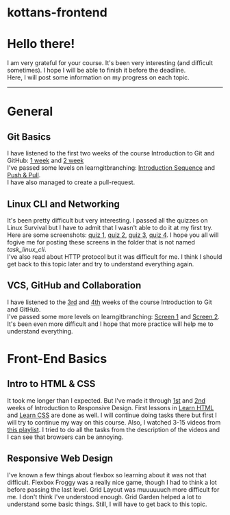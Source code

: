 # kottans-frontend

# Hello there! #

I am very grateful for your course. It's been very interesting (and difficult sometimes). I hope I will be able to finish it before the deadline. </br>
Here, I will post some information on my progress on each topic.

---

# General #

## Git Basics ##

I have listened to the first two weeks of the course Introduction to Git and GitHub: [1 week](general/git-basics/week-1.png) and [2 week](general/git-basics/week-2.png) </br>
I've passed some levels on learngitbranching: [Introduction Sequence](general/git-basics/branching-1.jpg) and [Push & Pull](general/git-basics/branching-1.jpg).</br>
I have also managed to create a pull-request.

## Linux CLI and Networking ##

It's been pretty difficult but very interesting. I passed all the quizzes on Linux Survival but I have to admit that I wasn't able to do it at my first try. Here are some screenshots: [quiz 1](general/linux-cli-and-networking/quiz-1.jpg), [quiz 2](general/linux-cli-and-networking/quiz-2.jpg), [quiz 3](general/linux-cli-and-networking/quiz-3.jpg), [quiz 4](general/linux-cli-and-networking/quiz-4.jpg). I hope you all will fogive me for posting these screens in the folder that is not named *task_linux_cli*.</br>
I've also read about HTTP protocol but it was difficult for me. I think I should get back to this topic later and try to understand everything again.

## VCS, GitHub and Collaboration ##

I have listened to the [3rd](general/vcs-github-and-collaboration/week-3.png) and [4th](general/vcs-github-and-collaboration/week-4.png) weeks of the course Introduction to Git and GitHub.</br>
I've passed some more levels on learngitbranching: [Screen 1](general/vcs-github-and-collaboration/branching-3.jpg) and [Screen 2](general/vcs-github-and-collaboration/branching-4.jpg). It's been even more difficult and I hope that more practice will help me to understand everything.

# Front-End Basics #

## Intro to HTML & CSS ##

It took me longer than I expected. But I've made it through [1st](front-end-basics/intro-to-html-and-css/week-1.png) and [2nd](front-end-basics/intro-to-html-and-css/week-2.png) weeks of Introduction to Responsive Design. First lessons in [Learn HTML](front-end-basics/intro-to-html-and-css/learn-html.jpg) and [Learn CSS](front-end-basics/intro-to-html-and-css/learn-css.jpg) are done as well. I will continue doing tasks there but first I will try to continue my way on this course. Also, I watched 3-15 videos from [this playlist](https://www.youtube.com/playlist?list=PLM6XATa8CAG4F9nAIYNS5oAiPotxwLFIr). I tried to do all the tasks from the description of the videos and I can see that browsers can be annoying.

## Responsive Web Design ##

I've known a few things about flexbox so learning about it was not that difficult. Flexbox Froggy was a really nice game, though I had to think a lot before passing the last level. 
Grid Layout was muuuuuuch more difficult for me. I don't think I've understood enough. Grid Garden helped a lot to understand some basic things. Still,  I will have to get back to this topic.





